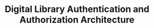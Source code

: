---
layout: report
pub_date: 2000-03-02
title: "Digital Library Authentication and Authorization Architecture"
authors: Digital Library Federation
redirect_to: https://old.diglib.org/architectures/dcoverview.htm
org: DLF
description: ""
---